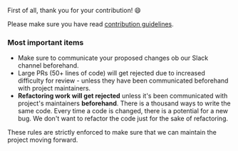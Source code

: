 First of all, thank you for your contribution! 😄

Please make sure you have read [contribution guidelines](https://github.com/visca-dev/soteria/blob/master/CONTRIBUTING.md#before-contributing). 



### Most important items

- Make sure to communicate your proposed changes ob our Slack channel beforehand.
- Large PRs (50+ lines of code) will get rejected due to increased difficulty for review - unless they have been communicated beforehand with project maintainers.
- **Refactoring work will get rejected** unless it's been communicated with project's maintainers **beforehand**. There is a thousand ways to write the same code. Every time a code is changed, there is a potential for a new bug. We don't want to refactor the code just for the sake of refactoring.


These rules are strictly enforced to make sure that we can maintain the project moving forward. 
